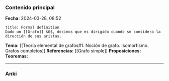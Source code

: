 ### Contenido principal

**Fecha:** 2024-03-28, 08:52

```ad-formal
title: Formal definition
Dado un [[Grafo]] $G$, decimos que es dirigido cuando se considera la dirección de sus aristas.
```

**Tema:** [[Teoría elemental de grafos#1. Noción de grafo. Isomorfismo. Grafos completos]]
**Referencias:** [[Grafo simple]]
**Proposiciones:**
**Teoremas:**

---
### Anki
